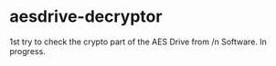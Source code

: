 # aesdrive-decryptor
1st try to check the crypto part of the AES Drive from /n Software.
In progress.
